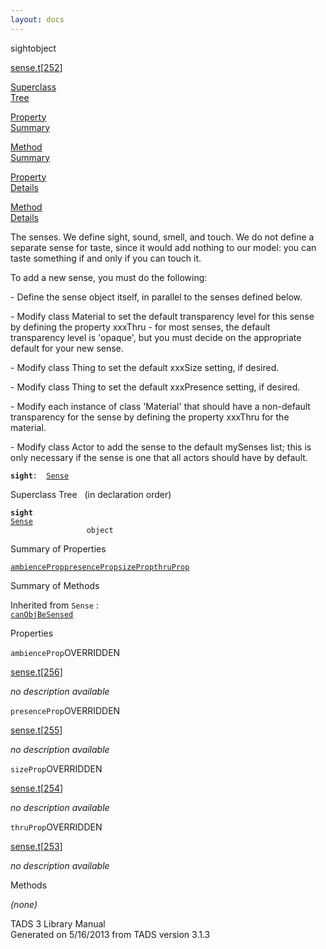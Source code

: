 ```yaml
---
layout: docs
---
```

<span class="title">sight</span><span class="type">object</span>

[sense.t](../file/sense.t.html)\[[252](../source/sense.t.html#252)\]

[Superclass  
Tree](#_SuperClassTree_)

[Property  
Summary](#_PropSummary_)

[Method  
Summary](#_MethodSummary_)

[Property  
Details](#_Properties_)

[Method  
Details](#_Methods_)

<div class="fdesc">

The senses. We define sight, sound, smell, and touch. We do not define a
separate sense for taste, since it would add nothing to our model: you
can taste something if and only if you can touch it.

To add a new sense, you must do the following:

\- Define the sense object itself, in parallel to the senses defined
below.

\- Modify class Material to set the default transparency level for this
sense by defining the property xxxThru - for most senses, the default
transparency level is 'opaque', but you must decide on the appropriate
default for your new sense.

\- Modify class Thing to set the default xxxSize setting, if desired.

\- Modify class Thing to set the default xxxPresence setting, if
desired.

\- Modify each instance of class 'Material' that should have a
non-default transparency for the sense by defining the property xxxThru
for the material.

\- Modify class Actor to add the sense to the default mySenses list;
this is only necessary if the sense is one that all actors should have
by default.

**`sight`**` :   `[`Sense`](../object/Sense.html)

</div>

<span id="_SuperClassTree_"></span>

<div class="mjhd">

<span class="hdln">Superclass Tree</span>   (in declaration order)

</div>

**`sight`**  
[`Sense`](../object/Sense.html)  
`                 object`  
<span id="_PropSummary_"></span>

<div class="mjhd">

<span class="hdln">Summary of Properties</span>  

</div>

[`ambienceProp`](#ambienceProp)[`presenceProp`](#presenceProp)[`sizeProp`](#sizeProp)[`thruProp`](#thruProp)



<span id="_MethodSummary_"></span>

<div class="mjhd">

<span class="hdln">Summary of Methods</span>  

</div>



Inherited from `Sense` :  
[`canObjBeSensed`](../object/Sense.html#canObjBeSensed)

<span id="_Properties_"></span>

<div class="mjhd">

<span class="hdln">Properties</span>  

</div>

<span id="ambienceProp"></span>

`ambienceProp`<span class="rem">OVERRIDDEN</span>

[sense.t](../file/sense.t.html)\[[256](../source/sense.t.html#256)\]

<div class="desc">

*no description available*

</div>

<span id="presenceProp"></span>

`presenceProp`<span class="rem">OVERRIDDEN</span>

[sense.t](../file/sense.t.html)\[[255](../source/sense.t.html#255)\]

<div class="desc">

*no description available*

</div>

<span id="sizeProp"></span>

`sizeProp`<span class="rem">OVERRIDDEN</span>

[sense.t](../file/sense.t.html)\[[254](../source/sense.t.html#254)\]

<div class="desc">

*no description available*

</div>

<span id="thruProp"></span>

`thruProp`<span class="rem">OVERRIDDEN</span>

[sense.t](../file/sense.t.html)\[[253](../source/sense.t.html#253)\]

<div class="desc">

*no description available*

</div>

<span id="_Methods_"></span>

<div class="mjhd">

<span class="hdln">Methods</span>  

</div>

*(none)*

<div class="ftr">

TADS 3 Library Manual  
Generated on 5/16/2013 from TADS version 3.1.3

</div>
